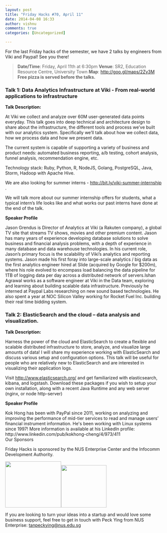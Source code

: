 ```yaml
---
layout: post
title: "Friday Hacks #70, April 11"
date: 2014-04-08 16:33
author: vishnu
comments: true
categories: [Uncategorized]

---
```

For the last Friday hacks of the semester, we have 2 talks by engineers from Viki and Paypal! See you there!
<blockquote><strong>Date/Time</strong>: Friday, April 11th at 6:30pm
<strong>Venue</strong>: SR2, Education Resource Centre, University Town
<strong>Map</strong>: <a href="http://goo.gl/maps/2Zy3M">http://goo.gl/maps/2Zy3M</a>
<strong>Free pizza is served before the talks.</strong></blockquote>
<h3>Talk 1: Data Analytics Infrastructure at Viki - From real-world applications to infrastructure</h3>
<strong>Talk Description:</strong>
<div>
<div>

At Viki we collect and analyze over 60M user-generated data points everyday. This talk goes into deep technical and architecture design to share about the infrastructure, the different tools and process we’ve built with our analytics system. Specifically we’ll talk about how we collect data, how we process data and how we present data.

The current system is capable of supporting a variety of business and product needs: automated business reporting, a/b testing, cohort analysis, funnel analysis, recommendation engine, etc.

Technology stack: Ruby, Python, R, NodeJS, Golang, PostgreSQL, Java, Storm, Hadoop with Apache Hive.

We are also looking for summer interns - http://bit.ly/viki-summer-internship .

We will talk more about our summer internship offers for students, what a typical intern’s life looks like and what works our past interns have done at the end of the talk.

<strong>Speaker Profile</strong>

</div>
<div><strong></strong>Jason Grendus is Director of Analytics at Viki (a Rakuten company), a global TV site that streams TV shows, movies and other premium content. Jason has many years of experience developing database solutions to solve business and financial analysis problems, with a depth of experience in many database and data warehouse technologies. In his current role, Jason’s primary focus is the scalability of Viki’s analytics and reporting systems. Jason made his first foray into large-scale analytics / big data as the first analytics engineer hired at Slide (acquired by Google for $200m), where his role evolved to encompass load balancing the data pipeline for 1TB of logging data per day across a distributed network of servers.Ishan Agrawal works as a software engineer at Viki in the Data team, exploring and learning about building scalable data infrastructure. Previously he interned at Paypal Labs researching on new sound based technologies. He also spent a year at NOC Silicon Valley working for Rocket Fuel Inc. building their real time bidding system.
<h3>Talk 2: ElasticSearch and the cloud – data analysis and visualization.</h3>
<strong>Talk Description:</strong>

Harness the power of the cloud and ElasticSearch to create a flexible and scalable distributed infrastructure to store, analyze, and visualize large amounts of data! I will share my experience working with ElasticSearch and discuss various setup and configuration options. This talk will be useful for people who are relatively new to ElasticSearch and are interested in visualizing their application logs.

Visit http://www.elasticsearch.org/ and get familiarized with elasticsearch, kibana, and logstash. Download these packages if you wish to setup your own installation, along with a recent Java Runtime and any web server (nginx, or node http-server)
<div>

<strong>Speaker Profile</strong>

</div>
Kok Hong has been with PayPal since 2011, working on analyzing and improving the performance of mid-tier services to read and manage users’ financial instrument information. He's been working with Linux systems since 1997! More information is available at his LinkedIn profile: http://www.linkedin.com/pub/kokhong-cheng/4/973/411

</div>
</div>
Our Sponsors

Friday Hacks is sponsored by the NUS Enterprise Center and the Infocomm Development Authority.

<a href="http://nushackers.org/wp-content/uploads/2013/10/ETP-logo-full-color-vertical-to-be-used.jpg"><img alt="" src="http://nushackers.org/wp-content/uploads/2013/10/ETP-logo-full-color-vertical-to-be-used-300x247.jpg" width="180" height="148" /></a><a href="http://nushackers.org/wp-content/uploads/2013/10/ida.png"><img alt="" src="http://nushackers.org/wp-content/uploads/2013/10/ida-300x280.png" width="146" height="136" /></a>

If you are looking to turn your ideas into a startup and would love some business support, feel free to get in touch with Peck Ying from NUS Enterprise: tanpeckying@nus.edu.sg
